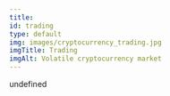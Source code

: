 ```yaml
--- 
title: 
id: trading
type: default
img: images/cryptocurrency_trading.jpg
imgTitle: Trading
imgAlt: Volatile cryptocurrency market
---
```


undefined

